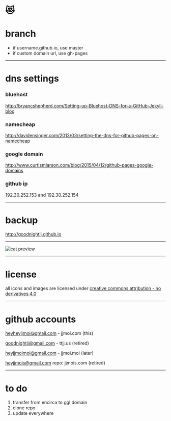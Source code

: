 # 😻

# branch
- if username.github.io, use master
- if custom domain url, use gh-pages

---

# dns settings

### bluehost
http://bryancshepherd.com/Setting-up-Bluehost-DNS-for-a-GitHub-Jekyll-blog

### namecheap
http://davidensinger.com/2013/03/setting-the-dns-for-github-pages-on-namecheap

### google domain
http://www.curtismlarson.com/blog/2015/04/12/github-pages-google-domains

### github ip
192.30.252.153 and 192.30.252.154

---

# backup
http://goodnightjj.github.io

---

[![cat preview](http://www.jjmoi.com/img/cat.png)](http://www.jjmoi.com/img/cat.png)

---

# license
all icons and images are licensed under
[creative commons attribution - no derivatives 4.0](https://creativecommons.org/licenses/by-nd/4.0)

---

# github accounts
heyheyjjmoi@gmail.com - jjmoi.com (this)

goodnightjj@gmail.com - ttjj.us (retired)

heyjjmoimoi@gmail.com - jjmoi.moi (later)

heyjjmois@gmail.com repo: jjmois.com (retired)

---

# to do
1. transfer from encirca to ggl domain
2. clone repo
3. update everywhere
